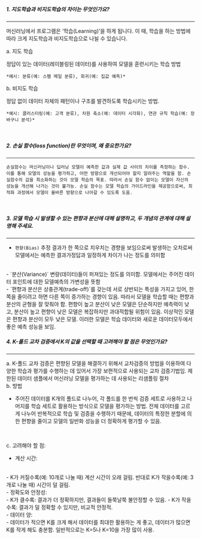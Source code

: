 
##### 1. 지도학습과 비지도학습의 차이는 무엇인가요?
----
머신러닝에서 프로그램은 ‘학습(Learning)’을 하게 됩니다. 이 때, 학습을 하는 방법에 따라 크게 지도학습과 비지도학습으로 나뉠 수 있습니다.  

a. 지도 학습

정답이 있는 데이터(레이블링된 데이터)를 사용하여 모델을 훈련시키는 학습 방법

    *예시: 분류(예: 스팸 메일 분류), 회귀(예: 집값 예측)*

b. 비지도 학습

정답 없이 데이터 자체의 패턴이나 구조를 발견하도록 학습시키는 방법.
       
    *예시: 클러스터링(예: 고객 분류), 차원 축소(예: 데이터 시각화), 연관 규칙 학습(예: 장바구니 분석)*
  
</br>

##### 2. 손실 함수(loss function)란 무엇이며, 왜 중요한가요?
---

`손실함수는 머신러닝이나 딥러닝 모델이 예측한 값과 실제 값 사이의 차이를 측정하는 함수.
이를 통해 모델의 성능을 평가하고, 어떤 방향으로 개선되어야 할지 알려주는 역할을 함. 손실함수의 값을 최소화하는 것이 모델 학습의 목표.
따라서 손실 함수 없이는 모델이 자신의 성능을 개선해 나가는 것이 불가능. 손실 함수는 모델 학습의 가이드라인을 제공함으로써, 최적화 과정에서 모델이 올바른 방향으로 나아갈 수 있도록 도움.`

</br>

##### 3. 모델 학습 시 발생할 수 있는 편향과 분산에 대해 설명하고, 두 개념의 관계에 대해 설명해 주세요.
---

- `편향(Bias)`
추정 결과가 한 쪽으로 치우치는 경향을 보임으로써 발생하는 오차로써 모델에서는 예측한 결과가정답과 일정하게 차이가 나는 정도를 의미함 
</br>
- `분산(Variance)`
변량(데이터)들이 퍼져있는 정도를 의미함. 모델에서는 주어진 데이터 포인트에 대한 모델예측의 가변성을 뜻함
</br>
- `편향과 분산은 상충관계(trade-off)`를 갖는데 서로 상반되는 특성을 가지고 있어, 한쪽을 줄이려고 하면 다른 쪽이 증가하는 경향이 있음. 따라서 모델을 학습할 때는 편향과 분산의 균형을 잘 맞춰야 함. 편향이 높고 분산이 낮은 모델은 단순하지만 예측력이 낮고, 분산이 높고 편향이 낮은 모델은 복잡하지만 과대적합될 위험이 있음. 이상적인 모델은 편향과 분산이 모두 낮은 모델. 이러한 모델은 학습 데이터와 새로운 데이터모두에서 좋은 예측 성능을 보임.

</br>

##### 4. K-폴드 교차 검증에서 K의 값을 선택할 때 고려해야 할 점은 무엇인가요?
---

a. K-폴드 교차 검증은 편향된 모델을 해결하기 위해서 교차검증의 방법을 이용하여 다양한 학습과 평가를 수행하는 데 있어서 가장 보편적으로 사용되는 교차 검증기법임. 제한된 데이터 샘플에서 머신러닝 모델을 평가하는 데 사용되는 리샘플링 절차
</br>
b. 방법
 - 주어진 데이터를 K개의 폴드로 나누어, 각 폴드를 한 번씩 검증 세트로 사용하고 나머지를 학습 세트로 활용하는 방식으로 모델을 평가하는 방법. 전체 데이터를 고르게 나누어 반복적으로 학습 및 검증을 수행하기 때문에, 데이터의 특정한 분할에 의한 편향을 줄이고 모델의 일반화 성능을 더 정확하게 평가할 수 있음.
</br>

c. 고려해야 할 점:
 - 계산 시간:
 </br>
    - K가 커질수록(예: 10개로 나눌 때) 계산 시간이 오래 걸림. 반대로 K가 작을수록(예: 3개로 나눌 때) 시간이 덜 걸림.
 </br>
 - 정확도와 안정성:
</br>
    - K가 클수록: 결과가 더 정확하지만, 결과들이 들쭉날쭉 불안정할 수 있음.
    - K가 작을수록: 결과가 덜 정확할 수 있지만, 비교적 안정적.
 </br>
 - 데이터 양:
 </br>
    - 데이터가 적으면 K를 크게 해서 데이터를 최대한 활용하는 게 좋고, 데이터가 많으면 K를 작게 해도 충분함. 일반적으로는 K=5나 K=10을 가장 많이 사용.


